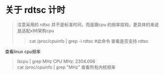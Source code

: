 # 关于 rdtsc 计时 
> 注意采用的 rdtsc 并不是标准时间，而是跟cpu 的频率挂钩，更具体的来说是适配x86架构cpu
>> cat /proc/cpuinfo | grep -i rdtsc    #此命令 查看是否支持 rdtsc 

查看linux cpu频率
>lscpu | grep MHz
>CPU MHz:             2304.006  
>cat /proc/cpuinfo | grep "MHz"  查看所有内核频率
